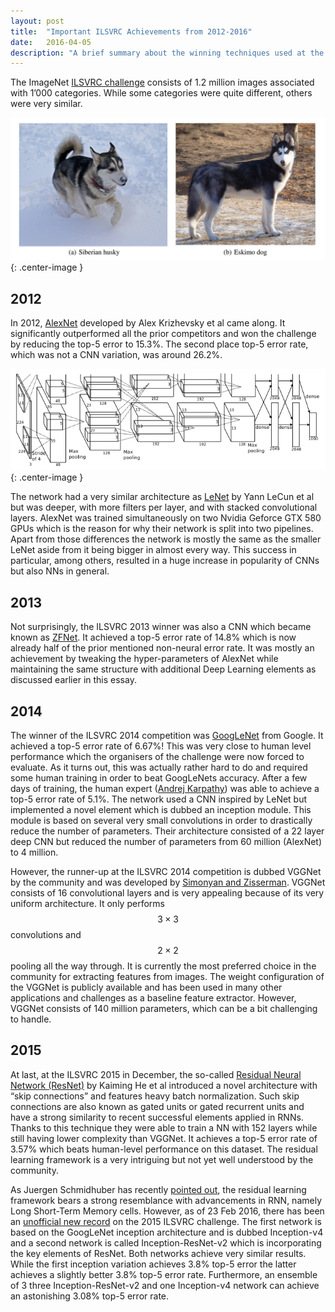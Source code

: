 ```yaml
---
layout: post
title:  "Important ILSVRC Achievements from 2012-2016"
date:   2016-04-05
description: "A brief summary about the winning techniques used at the ILSVRC challenges since 2012."
---
```

The ImageNet [ILSVRC challenge](http://www.image-net.org/challenges/LSVRC/) consists of 1.2 million images associated with 1’000 categories. While some categories were quite different, others were very similar.

![A sample of two very similar looking dog species.](/images/ilsvrc_example.png){: .center-image }

## 2012 ##
In 2012, [AlexNet](https://papers.nips.cc/paper/4824-imagenet-classification-with-deep-convolutional-neural-networks.pdf) developed by Alex Krizhevsky et al came along. It significantly outperformed all the prior competitors and won the challenge by reducing the top-5 error to 15.3%. The second place top-5 error rate, which was not a CNN variation, was around 26.2%. 

![A visualisation of the AlexNet structure from the paper linked above.](/images/alexnet.png){: .center-image }

The network had a very similar architecture as [LeNet](http://yann.lecun.com/exdb/publis/pdf/lecun-98.pdf) by Yann LeCun et al but was deeper, with more filters per layer, and with stacked convolutional layers. AlexNet was trained simultaneously on two Nvidia Geforce GTX 580 GPUs which is the reason for why their network is split into two pipelines. Apart from those differences the network is mostly the same as the smaller LeNet aside from it being bigger in almost every way. This success in particular, among others, resulted in a huge increase in popularity of CNNs but also NNs in general.

## 2013 ##
Not surprisingly, the ILSVRC 2013 winner was also a CNN which became known as [ZFNet](https://www.cs.nyu.edu/~fergus/papers/zeilerECCV2014.pdf). It achieved a top-5 error rate of 14.8% which is now already half of the prior mentioned non-neural error rate. It was mostly an achievement by tweaking the hyper-parameters of AlexNet while maintaining the same structure with additional Deep Learning elements as discussed earlier in this essay.

## 2014 ##
The winner of the ILSVRC 2014 competition was [GoogLeNet](http://arxiv.org/abs/1409.4842v1) from Google. It achieved a top-5 error rate of 6.67%! This was very close to human level performance which the organisers of the challenge were now forced to evaluate. As it turns out, this was actually rather hard to do and required some human training in order to beat GoogLeNets accuracy. After a few days of training, the human expert ([Andrej Karpathy](http://karpathy.github.io/2014/09/02/what-i-learned-from-competing-against-a-convnet-on-imagenet/)) was able to achieve a top-5 error rate of 5.1%. The network used a CNN inspired by LeNet but implemented a novel element which is dubbed an inception module. This module is based on several very small convolutions in order to drastically reduce the number of parameters. Their architecture consisted of a 22 layer deep CNN but reduced the number of parameters from 60 million (AlexNet) to 4 million. 

However, the runner-up at the ILSVRC 2014 competition is dubbed VGGNet by the community and was developed by [Simonyan and Zisserman](http://arxiv.org/abs/1409.1556). VGGNet consists of 16 convolutional layers and is very appealing because of its very uniform architecture. It only performs $$3\times 3$$ convolutions and $$2\times 2$$ pooling all the way through. It is currently the most preferred choice in the community for extracting features from images. The weight configuration of the VGGNet is publicly available and has been used in many other applications and challenges as a baseline feature extractor. However, VGGNet consists of 140 million parameters, which can be a bit challenging to handle.

## 2015 ##
At last, at the ILSVRC 2015 in December, the so-called [Residual Neural Network (ResNet)](http://arxiv.org/abs/1502.01852) by Kaiming He et al introduced a novel architecture with “skip connections” and features heavy batch normalization. Such skip connections are also known as gated units or gated recurrent units and have a strong similarity to recent successful elements applied in RNNs. Thanks to this technique they were able to train a NN with 152 layers while still having lower complexity than VGGNet. It achieves a top-5 error rate of 3.57% which beats human-level performance on this dataset. The residual learning framework is a very intriguing but not yet well understood by the community.

As Juergen Schmidhuber has recently [pointed out](http://people.idsia.ch/~juergen/microsoft-wins-imagenet-through-feedforward-LSTM-without-gates.html), the residual learning framework bears a strong resemblance with advancements in RNN, namely Long Short-Term Memory cells. However, as of 23 Feb 2016, there has been an [unofficial new record](http://arxiv.org/abs/1602.07261) on the 2015 ILSVRC challenge. The first network is based on the GoogLeNet inception architecture and is dubbed Inception-v4 and a second network is called Inception-ResNet-v2 which is incorporating the key elements of ResNet. Both networks achieve very similar results. While the first inception variation achieves 3.8% top-5 error the latter achieves a slightly better 3.8% top-5 error rate. Furthermore, an ensemble of 3 three Inception-ResNet-v2 and one Inception-v4 network can achieve an astonishing 3.08% top-5 error rate. 


